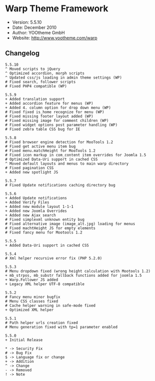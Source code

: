 # Warp Theme Framework #

- Version: 5.5.10
- Date: December 2010
- Author: YOOtheme GmbH
- Website: <http://www.yootheme.com/warp>

## Changelog

	5.5.10
	^ Moved scripts to jQuery
	^ Optimized accordion, morph scripts
	^ Updated css/js loading in admin theme settings (WP)
	# Fixed search, follower scripts
	# Fixed PHP4 compatible (WP)

	5.5.9
	+ Added translation support
	+ Added accordion feature for menus (WP)
	+ Added 4. column option for drop down menu (WP)
	# Fixed fixed is_home recognize for menu (WP)
	# Fixed missing footer layout added (WP)
	# Fixed missing image for comment children (WP)
	# Fixed widget options post parameter handling (WP)
	# Fixed zebra table CSS bug for IE

	5.5.8
	# Fixed browser engine detection for MooTools 1.2
	# Fixed get active menu item bug
	# Fixed menu.matchHeight for MooTools 1.2
	# Fixed icon markup in com_content item overrides for Joomla 1.5
	# Optimized Data-Uri support in cached CSS
	^ Moved default layouts and menus to main warp directory
	# Fixed pagination CSS
	+ Added new spotlight JS

	5.5.7
	# Fixed Update notifications caching directory bug

	5.5.6
	+ Added Update notifications
	+ Added Verify Files
	+ Added new module layout 1-1-1
	+ Added new Joomla Overrides
	+ Added new Ajax search
    # Fixed simplexml unknown entity bug
    # Fixed alternative image (image_alt.jpg) loading for menus
    # Fixed machtHeight JS for empty elements
    # Fixed fancy menu for Mootools 1.2

	5.5.5
	+ Added Data-Uri support in cached CSS
	
	5.5.4
	# Xml helper recursive error fix (PHP 5.2.0)
	
	5.5.3
	# Menu dropdown fixed (wrong height calculation with Mootools 1.2)
	+ mb_strpos, mb_substr fallback functions added for joomla 1.5
	+ Warp.Follower JS added
	+ Legacy XML helper UTF-8 compatible

	5.5.2
	# Fancy menu minor bugfix
	# Menu CSS classes fixed
	# Cache helper warning in safe-mode fixed
	+ Optimized XML helper

	5.5.1
	# Path helper urls creation fixed
	# Menu generation fixed with tp=1 parameter enabled

	5.5.0
	+ Initial Release

	* -> Security Fix
	# -> Bug Fix
	$ -> Language fix or change
	+ -> Addition
	^ -> Change
	- -> Removed
	! -> Note